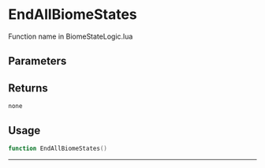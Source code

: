 # EndAllBiomeStates
Function name in BiomeStateLogic.lua
## Parameters

## Returns
`none`
## Usage
```lua
function EndAllBiomeStates()
```
---
